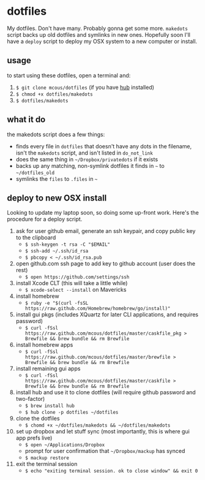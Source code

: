 # dotfiles
My dotfiles. Don't have many. Probably gonna get some more. `makedots` script backs up old dotfiles and symlinks in new ones. Hopefully soon I'll have a `deploy` script to deploy my OSX system to a new computer or install.

## usage
to start using these dotfiles, open a terminal and:

1. `$ git clone mcous/dotfiles` (if you have [hub](http://hub.github.com/) installed)
2. `$ chmod +x dotfiles/makedots` 
3. `$ dotfiles/makedots`

## what it do
the makedots script does a few things:

* finds every file in `dotfiles` that doesn't have any dots in the filename, isn't the `makedots` script, and isn't listed in `do_not_link`
* does the same thing in `~/Dropbox/privatedots` if it exists
* backs up any matching, non-symlink dotfiles it finds in `~` to `~/dotfiles_old`
* symlinks the `files` to `.files` in `~`

## deploy to new OSX install
Looking to update my laptop soon, so doing some up-front work. Here's the procedure for a deploy script.

1. ask for user github email, generate an ssh keypair, and copy public key to the clipboard
    * `$ ssh-keygen -t rsa -C "$EMAIL"`
    * `$ ssh-add ~/.ssh/id_rsa`
    * `$ pbcopy < ~/.ssh/id_rsa.pub`
2. open github.com ssh page to add key to github account (user does the rest)
    * `$ open https://github.com/settings/ssh`
3. install Xcode CLT (this will take a little while)
    * `$ xcode-select --install` on Mavericks
4. install homebrew
    * `$ ruby -e "$(curl -fsSL https://raw.github.com/Homebrew/homebrew/go/install)"`
5. install gui pkgs (includes XQuartz for later CLI applications, and requires password)
    * `$ curl -fSsl https://raw.github.com/mcous/dotfiles/master/caskfile_pkg > Brewfile && brew bundle && rm Brewfile`
6. install homebrew apps
    * `$ curl -fSsl https://raw.github.com/mcous/dotfiles/master/brewfile > Brewfile && brew bundle && rm Brewfile`
7. install remaining gui apps
    * `$ curl -fSsl https://raw.github.com/mcous/dotfiles/master/caskfile > Brewfile && brew bundle && rm Brewfile`
8. install hub and use it to clone dotfiles (will require github password and two-factor)
    * `$ brew install hub`
    * `$ hub clone -p dotfiles ~/dotfiles`
9. clone the dotfiles
    * `$ chomd +x ~/dotfiles/makedots && ~/dotfiles/makedots`
10. set up dropbox and let stuff sync (most importantly, this is where gui app prefs live)
    * `$ open ~/Applications/Dropbox`
    * prompt for user confirmation that `~/Dropbox/mackup` has synced
    * `$ mackup restore`
10. exit the terminal session
    * `$ echo "exiting terminal session. ok to close window" && exit 0`
